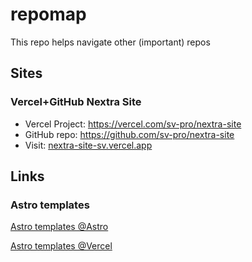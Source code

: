 # repomap
This repo helps navigate other (important) repos

## Sites
### Vercel+GitHub Nextra Site 

* Vercel Project: https://vercel.com/sv-pro/nextra-site
* GitHub repo: https://github.com/sv-pro/nextra-site
* Visit: [nextra-site-sv.vercel.app](https://nextra-site-sv.vercel.app/)

## Links

### Astro templates
[Astro templates @Astro](https://astro.build/themes/)

[Astro templates @Vercel](https://vercel.com/templates?framework=astro)
